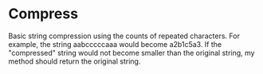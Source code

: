 # Compress
Basic string compression using the counts of repeated characters. For example, 
the string aabcccccaaa would become a2b1c5a3. If the "compressed" string would not become smaller than the original string, 
my method should return the original string.
